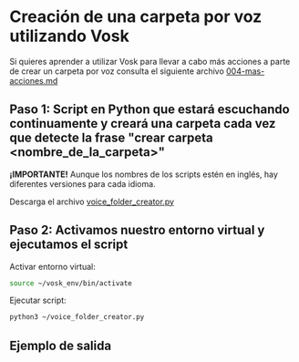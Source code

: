# Creación de una carpeta por voz utilizando Vosk

Si quieres aprender a utilizar Vosk para llevar a cabo más acciones a parte de crear un carpeta por voz consulta el siguiente archivo [004-mas-acciones.md](https://github.com/verybboy/EcoEco-Accessible-OS/blob/main/virtual-environment-vosk/tutorial-ES/004-mas-acciones.md)

## Paso 1: Script en Python que estará escuchando continuamente y creará una carpeta cada vez que detecte la frase "crear carpeta <nombre_de_la_carpeta>"

**¡IMPORTANTE!** Aunque los nombres de los scripts estén en inglés, hay diferentes versiones para cada idioma.

Descarga el archivo [voice_folder_creator.py](https://github.com/verybboy/EcoEco-Accessible-OS/blob/main/virtual-environment-vosk/tutorial-ES/scripts/voice_folder_creator.py)

## Paso 2: Activamos nuestro entorno virtual y ejecutamos el script

Activar entorno virtual:

```bash
source ~/vosk_env/bin/activate
```

Ejecutar script:

```bash
python3 ~/voice_folder_creator.py
```

## Ejemplo de salida

